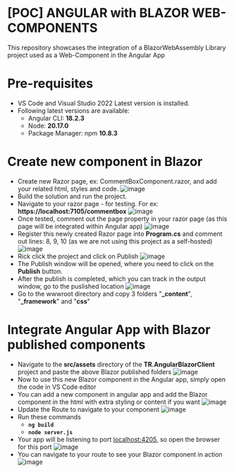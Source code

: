 # [POC] ANGULAR with BLAZOR WEB-COMPONENTS
This repository showcases the integration of a BlazorWebAssembly Library project used as a Web-Component in the Angular App

# Pre-requisites
* VS Code and Visual Studio 2022 Latest version is installed.
* Following latest versions are available:
  * Angular CLI: **18.2.3**
  * Node: **20.17.0**
  * Package Manager: npm **10.8.3**

# Create new component in Blazor
* Create new Razor page, ex: CommentBoxComponent.razor, and add your related html, styles and code.
  ![image](https://github.com/user-attachments/assets/f56b4bb2-3a72-4a12-a9da-1a108ec3fdca)
* Build the solution and run the project.
* Navigate to your razor page - for testing. For ex: **https://localhost:7105/commentbox**
  ![image](https://github.com/user-attachments/assets/3de2777b-7ef5-4a6f-b5f3-f1869b630bcf)
* Once tested, comment out the page property in your razor page (as this page will be integrated within Angular app)
  ![image](https://github.com/user-attachments/assets/46b35099-ce95-4593-a983-c14b77cb06a9)
* Register this newly created Razor page into **Program.cs** and comment out lines: 8, 9, 10 (as we are not using this project as a self-hosted)
  ![image](https://github.com/user-attachments/assets/c400e401-fb56-41a9-8551-018452763ae1)
* Rick click the project and click on Publish
  ![image](https://github.com/user-attachments/assets/5cea82ae-2376-40f4-89de-e6bb472586c7)
* The Publish window will be opened, where you need to click on the **Publish** button.
* After the publish is completed, which you can track in the output window, go to the puslished location
  ![image](https://github.com/user-attachments/assets/55f4b75b-051d-45ec-a336-f9aef987547e)
* Go to the wwwroot directory and copy 3 folders "**_content**", "**_framework**" and "**css**"

# Integrate Angular App with Blazor published components
* Navigate to the **src/assets** directory of the **TR.AngularBlazorClient** project and paste the above Blazor published folders
  ![image](https://github.com/user-attachments/assets/ac5544fa-ca64-4860-a770-cab51906addd)
* Now to use this new Blazor component in the Angular app, simply open the code in VS Code editor
* You can add a new component in angular app and add the Blazor component in the html with extra styling or content if you want
  ![image](https://github.com/user-attachments/assets/2ff9c0c7-b60b-48cc-8194-c5d852f4b70b)
* Update the Route to navigate to your component
  ![image](https://github.com/user-attachments/assets/39aa6b66-af1d-4f2c-8d60-f630c99230bd)
* Run these commands
  * **<code>ng build</code>**
  * **<code>node server.js</code>**
* Your app will be listening to port [localhost:4205](http://localhost:4205/), so open the browser for this port
  ![image](https://github.com/user-attachments/assets/bbe178dc-4f70-4c57-a937-5a5d9344b289)
* You can navigate to your route to see your Blazor component in action
  ![image](https://github.com/user-attachments/assets/45f2a246-cb11-429b-903b-19109e0295e6)



